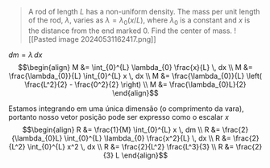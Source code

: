 > A rod of length $L$ has a non-uniform density. The mass per unit length of the rod, $\lambda$, varies as $\lambda = \lambda_{0} (x/L)$, where $\lambda_{0}$ is a constant and $x$ is the distance from the end marked $0$. Find the center of mass.
> ![[Pasted image 20240531162417.png]]

$dm = \lambda \, dx$
$$\begin{align}
M &= \int_{0}^{L} \lambda_{0} \frac{x}{L} \, dx \\
M &= \frac{\lambda_{0}}{L} \int_{0}^{L} x \, dx \\
M &= \frac{\lambda_{0}}{L} \left( \frac{L^2}{2} - \frac{0^2}{2} \right) \\
M &= \frac{\lambda_{0}L}{2}
\end{align}$$

Estamos integrando em uma única dimensão (o comprimento da vara), portanto nosso vetor posição pode ser expresso como o escalar $x$
$$\begin{align}
R &= \frac{1}{M} \int_{0}^{L} x \, dm \\
R &= \frac{2}{\lambda_{0}L} \int_{0}^{L} \lambda_{0} \frac{x^2}{L} \, dx \\
R &= \frac{2}{L^2} \int_{0}^{L} x^2 \, dx \\
R &= \frac{2}{L^2} \frac{L^3}{3} \\
R &= \frac{2}{3} L
\end{align}$$
